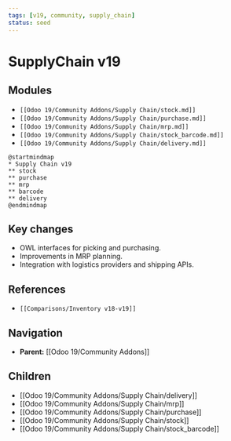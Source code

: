 ```yaml
---
tags: [v19, community, supply_chain]
status: seed
---
```

# SupplyChain v19

## Modules
- `[[Odoo 19/Community Addons/Supply Chain/stock.md]]`
- `[[Odoo 19/Community Addons/Supply Chain/purchase.md]]`
- `[[Odoo 19/Community Addons/Supply Chain/mrp.md]]`
- `[[Odoo 19/Community Addons/Supply Chain/stock_barcode.md]]`
- `[[Odoo 19/Community Addons/Supply Chain/delivery.md]]`

```plantuml
@startmindmap
* Supply Chain v19
** stock
** purchase
** mrp
** barcode
** delivery
@endmindmap
```

## Key changes
- OWL interfaces for picking and purchasing.
- Improvements in MRP planning.
- Integration with logistics providers and shipping APIs.

## References
- `[[Comparisons/Inventory v18-v19]]`






## Navigation
- **Parent:** [[Odoo 19/Community Addons]]


## Children
- [[Odoo 19/Community Addons/Supply Chain/delivery]]
- [[Odoo 19/Community Addons/Supply Chain/mrp]]
- [[Odoo 19/Community Addons/Supply Chain/purchase]]
- [[Odoo 19/Community Addons/Supply Chain/stock]]
- [[Odoo 19/Community Addons/Supply Chain/stock_barcode]]